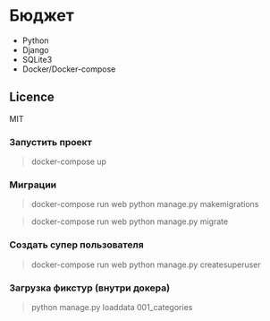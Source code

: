 # Бюджет

* Python
* Django
* SQLite3
* Docker/Docker-compose

## Licence

MIT

### Запустить проект
> docker-compose up

### Миграции
> docker-compose run web python manage.py makemigrations

> docker-compose run web python manage.py migrate

### Создать супер пользователя
> docker-compose run web python manage.py createsuperuser

### Загрузка фикстур (внутри докера)
> python manage.py loaddata 001_categories